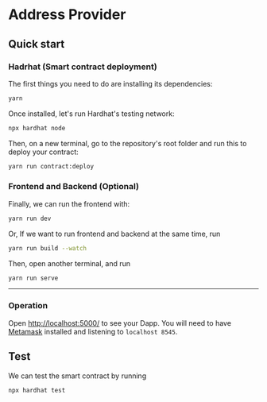 # Address Provider

## Quick start

### Hadrhat (Smart contract deployment)
The first things you need to do are installing its dependencies:

```sh
yarn
```

Once installed, let's run Hardhat's testing network:

```sh
npx hardhat node
```

Then, on a new terminal, go to the repository's root folder and run this to
deploy your contract:

```sh
yarn run contract:deploy
```
### Frontend and Backend (Optional)
Finally, we can run the frontend with:

```sh
yarn run dev
```

Or, If we want to run frontend and backend at the same time, run
```sh
yarn run build --watch
```
Then, open another terminal, and run 
```sh
yarn run serve
```

---
### Operation
Open [http://localhost:5000/](http://localhost:3000/) to see your Dapp. You will
need to have [Metamask](https://metamask.io) installed and listening to
`localhost 8545`.

## Test
We can test the smart contract by running
```sh
npx hardhat test
```
